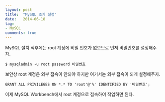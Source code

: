 ```yaml
---
layout: post
title:  "MySQL 초기 설정"
date:   2014-06-18
tag:
- MySQL
comments: true
---
```


MySQL 설치 직후에는 root 계정에 비밀 번호가 없으므로 먼저 비밀번호를 설정해주자.
```
$ mysqladmin -u root password 비밀번호
```

보안상 root 계정은 외부 접속이 안되야 하지만 여기서는 외부 접속이 되게 설정해주자.

```
GRANT ALL PRIVILEGES ON *.* TO 'root'@'%' IDENTIFIED BY '비밀번호';
```

이제 MySQL Workbench에서 root 계정으로 접속하여 작업하면 된다.
